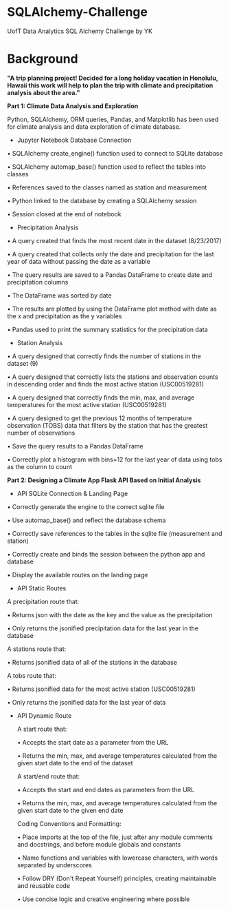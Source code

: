 # SQLAlchemy-Challenge
UofT Data Analytics SQL Alchemy Challenge by YK

# Background

**"A trip planning project! Decided for a long holiday vacation in Honolulu, Hawaii this work will help to plan the trip with climate and precipitation analysis about the area."**


**Part 1: Climate Data Analysis and Exploration**

Python, SQLAlchemy, ORM queries, Pandas, and Matplotlib has been used for climate analysis and data exploration of climate database.  

* Jupyter Notebook Database Connection 

•	SQLAlchemy create_engine() function used to connect to SQLite database

•	SQLAlchemy automap_base() function used to reflect the tables into classes

•	References saved to the classes named as station and measurement

•	Python linked to the database by creating a SQLAlchemy session

•	Session closed at the end of notebook


* Precipitation Analysis 

•	A query created that finds the most recent date in the dataset (8/23/2017)

•	A query created that collects only the date and precipitation for the last year of data without passing the date as a variable

•	The query results are saved to a Pandas DataFrame to create date and precipitation columns 

•	The DataFrame was sorted by date

•	The results are plotted by using the DataFrame plot method with date as the x and precipitation as the y variables

•	Pandas used to print the summary statistics for the precipitation data 


* Station Analysis 

•	A query designed that correctly finds the number of stations in the dataset (9) 

• A query designed that correctly lists the stations and observation counts in descending order and finds the most active station (USC00519281)

•	A query designed that correctly finds the min, max, and average temperatures for the most active station (USC00519281) 

•	A query designed to get the previous 12 months of temperature observation (TOBS) data that filters by the station that has the greatest number of observations 

•	Save the query results to a Pandas DataFrame 

•	Correctly plot a histogram with bins=12 for the last year of data using tobs as the column to count


**Part 2: Designing a Climate App Flask API Based on Initial Analysis**

* API SQLite Connection & Landing Page 

•	Correctly generate the engine to the correct sqlite file 

•	Use automap_base() and reflect the database schema 

•	Correctly save references to the tables in the sqlite file (measurement and station) 

•	Correctly create and binds the session between the python app and database 

•	Display the available routes on the landing page 


* API Static Routes

A precipitation route that:

•	Returns json with the date as the key and the value as the precipitation 

•	Only returns the jsonified precipitation data for the last year in the database 

A stations route that:

•	Returns jsonified data of all of the stations in the database 

A tobs route that:

•	Returns jsonified data for the most active station (USC00519281) 

•	Only returns the jsonified data for the last year of data 


* API Dynamic Route 

  A start route that:
  
    •	Accepts the start date as a parameter from the URL
  
    •	Returns the min, max, and average temperatures calculated from the given start date to the end of the dataset
  
  A start/end route that:
  
    •	Accepts the start and end dates as parameters from the URL
   
    •	Returns the min, max, and average temperatures calculated from the given start date to the given end date 

  Coding Conventions and Formatting:
  
    •	Place imports at the top of the file, just after any module comments and docstrings, and before module globals and constants
  
    •	Name functions and variables with lowercase characters, with words separated by underscores
  
    •	Follow DRY (Don't Repeat Yourself) principles, creating maintainable and reusable code
  
    •	Use concise logic and creative engineering where possible
